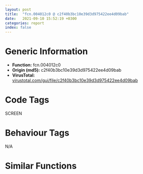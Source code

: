 ```yaml
---
layout: post
title:  "fcn.004012c0 @ c2f40b3bc10e39d3d975422ee4d09bab"
date:   2021-09-10 15:52:19 +0300
categories: report
index: false
---
```


# Generic Information
- **Function:** fcn.004012c0
- **Origin (md5):** c2f40b3bc10e39d3d975422ee4d09bab
- **VirusTotal:** [virustotal.com/gui/file/c2f40b3bc10e39d3d975422ee4d09bab][virustotal_ref]

# Code Tags
<span class="tag" id="SCREEN">SCREEN</span>


# Behaviour Tags
<span class="bhv-tag" id="na">N/A</span>

# Similar Functions
<script type="text/javascript" src="https://www.gstatic.com/charts/loader.js"></script>
<script type="text/javascript">

    google.charts.load('current', {'packages':['corechart']});
    google.charts.setOnLoadCallback(drawChart);

    function drawChart() {
    var data = new google.visualization.DataTable();
        data.addColumn('number', 'X');
        data.addColumn('number', 'Y');
        data.addColumn({type: 'string', role: 'tooltip', 'p': {'html': true}});
        data.addColumn({'type': 'string', 'role': 'style'});
        
        data.addRows([
    [-441.3543701171875, 567.156494140625, '<b><a href="/report/fcn.004012c0@c2f40b3bc10e39d3d975422ee4d09bab">fcn.004012c0</a><br>@c2f40b3bc10e39d3d975422ee4d09bab</b><br>', 'point { fill-color: #e0440e; }'],
[441.3543701171875, -567.15673828125, '<b><a href="/report/fcn.004012c0@8d996434378dbdbb47e86342be5446c7">fcn.004012c0</a><br>@8d996434378dbdbb47e86342be5446c7</b><br>', 'null'],

        ]);

    var options = {
        title: 'Similarity Plot',
        legend: 'none',
        colors: ['#dedbd9', '#e6693e', '#ec8f6e', '#f3b49f', '#f6c7b6'],
        tooltip: {isHtml: true, trigger: 'both'},
        explorer: {
        actions: ["dragToZoom", "rightClickToReset"],
        },
        chartArea: {
        width: '80%',
        height: '80%'
        },
        width: '100%',
        height: '100%'
    };

    var chart = new google.visualization.ScatterChart(document.getElementById('chart_div'));

    chart.draw(data, options);
    }
    
</script>


<div id="chart_div" style="width: 100%px; height: 100%;"></div>

# Disassembled Code
{% highlight nasm %}

push ebp
mov ebp, esp
sub esp, 0x70
mov eax, dword[0x4f4070]
xor eax, ebp
mov dword[ebp-4], eax
mov dword[ebp-0x60], 0x1494bc65
mov eax, 4
shl eax, 1
lea ecx, [ebp-0x4c]
mov dword[ebp+eax-0x40], ecx
mov edx, dword[0x4eb2fc]
mov dword[ebp-0x18], edx
mov eax, dword[0x4eb300]
mov dword[ebp-0x14], eax
mov ecx, dword[0x4eb304]
mov dword[ebp-0x10], ecx
mov edx, dword[0x4eb308]
mov dword[ebp-0xc], edx
mov al, byte[0x4eb30c]
mov byte[ebp-8], al
mov ecx, 4
imul edx, ecx, 0
mov eax, dword[ebp+edx-0x18]
mov dword[ebp-0x58], eax
mov ecx, 4
shl ecx, 0
mov edx, dword[ebp+ecx-0x18]
mov dword[ebp-0x5c], edx
mov eax, 4
shl eax, 1
mov ecx, dword[ebp+eax-0x18]
mov dword[ebp-0x50], ecx
mov edx, 4
imul eax, edx, 3
mov ecx, dword[ebp+eax-0x18]
mov dword[ebp-0x54], ecx
mov edx, dword[ebp+8]
mov dword[ebp-0x64], edx
lea eax, [ebp-0x64]
mov dword[ebp-0x6c], eax
mov dword[ebp-0x68], 0
jmp 0x401376
mov ecx, dword[ebp-0x6c]
mov edx, dword[ecx]
add edx, 8
mov eax, dword[ebp-0x6c]
mov dword[eax], edx
mov ecx, dword[ebp-0x68]
add ecx, 1
mov dword[ebp-0x68], ecx
mov edx, dword[ebp-0x68]
cmp edx, dword[ebp+0xc]
jae 0x402108
mov eax, 4
shl eax, 1
mov ecx, dword[ebp+eax-0x40]
mov dword[ecx], 0x92978ca0
mov edx, 4
imul eax, edx, 0
mov ecx, dword[ebp-0x64]
mov edx, dword[ecx+eax]
mov dword[ebp-0x44], edx
mov eax, 4
shl eax, 0
mov ecx, dword[ebp-0x64]
mov edx, dword[ecx+eax]
mov dword[ebp-0x48], edx
mov eax, dword[ebp-0x44]
shl eax, 4
add eax, dword[ebp-0x50]
mov ecx, 4
shl ecx, 1
mov edx, dword[ebp+ecx-0x40]
mov ecx, dword[edx]
add ecx, dword[ebp-0x44]
xor eax, ecx
mov edx, dword[ebp-0x44]
shr edx, 5
add edx, dword[ebp-0x54]
xor eax, edx
mov ecx, dword[ebp-0x48]
sub ecx, eax
mov dword[ebp-0x48], ecx
mov edx, dword[ebp-0x48]
shl edx, 4
add edx, dword[ebp-0x58]
mov eax, 4
shl eax, 1
mov ecx, dword[ebp+eax-0x40]
mov eax, dword[ecx]
add eax, dword[ebp-0x48]
xor edx, eax
mov ecx, dword[ebp-0x48]
shr ecx, 5
add ecx, dword[ebp-0x5c]
xor edx, ecx
mov eax, dword[ebp-0x44]
sub eax, edx
mov dword[ebp-0x44], eax
mov ecx, dword[ebp-0x4c]
sub ecx, dword[ebp-0x60]
mov dword[ebp-0x4c], ecx
mov edx, dword[ebp-0x44]
shl edx, 4
add edx, dword[ebp-0x50]
mov eax, 4
shl eax, 1
mov ecx, dword[ebp+eax-0x40]
mov eax, dword[ecx]
add eax, dword[ebp-0x44]
xor edx, eax
mov ecx, dword[ebp-0x44]
shr ecx, 5
add ecx, dword[ebp-0x54]
xor edx, ecx
mov eax, dword[ebp-0x48]
sub eax, edx
mov dword[ebp-0x48], eax
mov ecx, dword[ebp-0x48]
shl ecx, 4
add ecx, dword[ebp-0x58]
mov edx, 4
shl edx, 1
mov eax, dword[ebp+edx-0x40]
mov edx, dword[eax]
add edx, dword[ebp-0x48]
xor ecx, edx
mov eax, dword[ebp-0x48]
shr eax, 5
add eax, dword[ebp-0x5c]
xor ecx, eax
mov edx, dword[ebp-0x44]
sub edx, ecx
mov dword[ebp-0x44], edx
mov eax, dword[ebp-0x4c]
sub eax, dword[ebp-0x60]
mov dword[ebp-0x4c], eax
mov ecx, dword[ebp-0x44]
shl ecx, 4
add ecx, dword[ebp-0x50]
mov edx, 4
shl edx, 1
mov eax, dword[ebp+edx-0x40]
mov edx, dword[eax]
add edx, dword[ebp-0x44]
xor ecx, edx
mov eax, dword[ebp-0x44]
shr eax, 5
add eax, dword[ebp-0x54]
xor ecx, eax
mov edx, dword[ebp-0x48]
sub edx, ecx
mov dword[ebp-0x48], edx
mov eax, dword[ebp-0x48]
shl eax, 4
add eax, dword[ebp-0x58]
mov ecx, 4
shl ecx, 1
mov edx, dword[ebp+ecx-0x40]
mov ecx, dword[edx]
add ecx, dword[ebp-0x48]
xor eax, ecx
mov edx, dword[ebp-0x48]
shr edx, 5
add edx, dword[ebp-0x5c]
xor eax, edx
mov ecx, dword[ebp-0x44]
sub ecx, eax
mov dword[ebp-0x44], ecx
mov edx, dword[ebp-0x4c]
sub edx, dword[ebp-0x60]
mov dword[ebp-0x4c], edx
mov eax, dword[ebp-0x44]
shl eax, 4
add eax, dword[ebp-0x50]
mov ecx, 4
shl ecx, 1
mov edx, dword[ebp+ecx-0x40]
mov ecx, dword[edx]
add ecx, dword[ebp-0x44]
xor eax, ecx
mov edx, dword[ebp-0x44]
shr edx, 5
add edx, dword[ebp-0x54]
xor eax, edx
mov ecx, dword[ebp-0x48]
sub ecx, eax
mov dword[ebp-0x48], ecx
mov edx, dword[ebp-0x48]
shl edx, 4
add edx, dword[ebp-0x58]
mov eax, 4
shl eax, 1
mov ecx, dword[ebp+eax-0x40]
mov eax, dword[ecx]
add eax, dword[ebp-0x48]
xor edx, eax
mov ecx, dword[ebp-0x48]
shr ecx, 5
add ecx, dword[ebp-0x5c]
xor edx, ecx
mov eax, dword[ebp-0x44]
sub eax, edx
mov dword[ebp-0x44], eax
mov ecx, dword[ebp-0x4c]
sub ecx, dword[ebp-0x60]
mov dword[ebp-0x4c], ecx
mov edx, dword[ebp-0x44]
shl edx, 4
add edx, dword[ebp-0x50]
mov eax, 4
shl eax, 1
mov ecx, dword[ebp+eax-0x40]
mov eax, dword[ecx]
add eax, dword[ebp-0x44]
xor edx, eax
mov ecx, dword[ebp-0x44]
shr ecx, 5
add ecx, dword[ebp-0x54]
xor edx, ecx
mov eax, dword[ebp-0x48]
sub eax, edx
mov dword[ebp-0x48], eax
mov ecx, dword[ebp-0x48]
shl ecx, 4
add ecx, dword[ebp-0x58]
mov edx, 4
shl edx, 1
mov eax, dword[ebp+edx-0x40]
mov edx, dword[eax]
add edx, dword[ebp-0x48]
xor ecx, edx
mov eax, dword[ebp-0x48]
shr eax, 5
add eax, dword[ebp-0x5c]
xor ecx, eax
mov edx, dword[ebp-0x44]
sub edx, ecx
mov dword[ebp-0x44], edx
mov eax, dword[ebp-0x4c]
sub eax, dword[ebp-0x60]
mov dword[ebp-0x4c], eax
mov ecx, dword[ebp-0x44]
shl ecx, 4
add ecx, dword[ebp-0x50]
mov edx, 4
shl edx, 1
mov eax, dword[ebp+edx-0x40]
mov edx, dword[eax]
add edx, dword[ebp-0x44]
xor ecx, edx
mov eax, dword[ebp-0x44]
shr eax, 5
add eax, dword[ebp-0x54]
xor ecx, eax
mov edx, dword[ebp-0x48]
sub edx, ecx
mov dword[ebp-0x48], edx
mov eax, dword[ebp-0x48]
shl eax, 4
add eax, dword[ebp-0x58]
mov ecx, 4
shl ecx, 1
mov edx, dword[ebp+ecx-0x40]
mov ecx, dword[edx]
add ecx, dword[ebp-0x48]
xor eax, ecx
mov edx, dword[ebp-0x48]
shr edx, 5
add edx, dword[ebp-0x5c]
xor eax, edx
mov ecx, dword[ebp-0x44]
sub ecx, eax
mov dword[ebp-0x44], ecx
mov edx, dword[ebp-0x4c]
sub edx, dword[ebp-0x60]
mov dword[ebp-0x4c], edx
push 0
call dword[sym.imp.USER32.dll_GetDC]
mov dword[ebp-0x70], eax
cmp dword[ebp-0x70], 0
jne 0x401689
mov eax, dword[ebp-0x44]
shl eax, 4
add eax, dword[ebp-0x50]
mov ecx, 4
shl ecx, 1
mov edx, dword[ebp+ecx-0x40]
mov ecx, dword[edx]
add ecx, dword[ebp-0x44]
xor eax, ecx
mov edx, dword[ebp-0x44]
shr edx, 5
add edx, dword[ebp-0x54]
xor eax, edx
mov ecx, dword[ebp-0x48]
sub ecx, eax
mov dword[ebp-0x48], ecx
mov edx, dword[ebp-0x48]
shl edx, 4
add edx, dword[ebp-0x58]
mov eax, 4
shl eax, 1
mov ecx, dword[ebp+eax-0x40]
mov eax, dword[ecx]
add eax, dword[ebp-0x48]
xor edx, eax
mov ecx, dword[ebp-0x48]
shr ecx, 5
add ecx, dword[ebp-0x5c]
xor edx, ecx
mov eax, dword[ebp-0x44]
sub eax, edx
mov dword[ebp-0x44], eax
mov ecx, dword[ebp-0x4c]
sub ecx, dword[ebp-0x60]
mov dword[ebp-0x4c], ecx
mov edx, dword[ebp-0x44]
shl edx, 4
add edx, dword[ebp-0x50]
mov eax, 4
shl eax, 1
mov ecx, dword[ebp+eax-0x40]
mov eax, dword[ecx]
add eax, dword[ebp-0x44]
xor edx, eax
mov ecx, dword[ebp-0x44]
shr ecx, 5
add ecx, dword[ebp-0x54]
xor edx, ecx
mov eax, dword[ebp-0x48]
sub eax, edx
mov dword[ebp-0x48], eax
mov ecx, dword[ebp-0x48]
shl ecx, 4
add ecx, dword[ebp-0x58]
mov edx, 4
shl edx, 1
mov eax, dword[ebp+edx-0x40]
mov edx, dword[eax]
add edx, dword[ebp-0x48]
xor ecx, edx
mov eax, dword[ebp-0x48]
shr eax, 5
add eax, dword[ebp-0x5c]
xor ecx, eax
mov edx, dword[ebp-0x44]
sub edx, ecx
mov dword[ebp-0x44], edx
mov eax, dword[ebp-0x4c]
sub eax, dword[ebp-0x60]
mov dword[ebp-0x4c], eax
mov ecx, dword[ebp-0x44]
shl ecx, 4
add ecx, dword[ebp-0x50]
mov edx, 4
shl edx, 1
mov eax, dword[ebp+edx-0x40]
mov edx, dword[eax]
add edx, dword[ebp-0x44]
xor ecx, edx
mov eax, dword[ebp-0x44]
shr eax, 5
add eax, dword[ebp-0x54]
xor ecx, eax
mov edx, dword[ebp-0x48]
sub edx, ecx
mov dword[ebp-0x48], edx
mov eax, dword[ebp-0x48]
shl eax, 4
add eax, dword[ebp-0x58]
mov ecx, 4
shl ecx, 1
mov edx, dword[ebp+ecx-0x40]
mov ecx, dword[edx]
add ecx, dword[ebp-0x48]
xor eax, ecx
mov edx, dword[ebp-0x48]
shr edx, 5
add edx, dword[ebp-0x5c]
xor eax, edx
mov ecx, dword[ebp-0x44]
sub ecx, eax
mov dword[ebp-0x44], ecx
mov edx, dword[ebp-0x4c]
sub edx, dword[ebp-0x60]
mov dword[ebp-0x4c], edx
mov eax, dword[ebp-0x44]
shl eax, 4
add eax, dword[ebp-0x50]
mov ecx, 4
shl ecx, 1
mov edx, dword[ebp+ecx-0x40]
mov ecx, dword[edx]
add ecx, dword[ebp-0x44]
xor eax, ecx
mov edx, dword[ebp-0x44]
shr edx, 5
add edx, dword[ebp-0x54]
xor eax, edx
mov ecx, dword[ebp-0x48]
sub ecx, eax
mov dword[ebp-0x48], ecx
mov edx, dword[ebp-0x48]
shl edx, 4
add edx, dword[ebp-0x58]
mov eax, 4
shl eax, 1
mov ecx, dword[ebp+eax-0x40]
mov eax, dword[ecx]
add eax, dword[ebp-0x48]
xor edx, eax
mov ecx, dword[ebp-0x48]
shr ecx, 5
add ecx, dword[ebp-0x5c]
xor edx, ecx
mov eax, dword[ebp-0x44]
sub eax, edx
mov dword[ebp-0x44], eax
mov ecx, dword[ebp-0x4c]
sub ecx, dword[ebp-0x60]
mov dword[ebp-0x4c], ecx
mov edx, dword[ebp-0x44]
shl edx, 4
add edx, dword[ebp-0x50]
mov eax, 4
shl eax, 1
mov ecx, dword[ebp+eax-0x40]
mov eax, dword[ecx]
add eax, dword[ebp-0x44]
xor edx, eax
mov ecx, dword[ebp-0x44]
shr ecx, 5
add ecx, dword[ebp-0x54]
xor edx, ecx
mov eax, dword[ebp-0x48]
sub eax, edx
mov dword[ebp-0x48], eax
mov ecx, dword[ebp-0x48]
shl ecx, 4
add ecx, dword[ebp-0x58]
mov edx, 4
shl edx, 1
mov eax, dword[ebp+edx-0x40]
mov edx, dword[eax]
add edx, dword[ebp-0x48]
xor ecx, edx
mov eax, dword[ebp-0x48]
shr eax, 5
add eax, dword[ebp-0x5c]
xor ecx, eax
mov edx, dword[ebp-0x44]
sub edx, ecx
mov dword[ebp-0x44], edx
mov eax, dword[ebp-0x4c]
sub eax, dword[ebp-0x60]
mov dword[ebp-0x4c], eax
mov ecx, dword[ebp-0x44]
shl ecx, 4
add ecx, dword[ebp-0x50]
mov edx, 4
shl edx, 1
mov eax, dword[ebp+edx-0x40]
mov edx, dword[eax]
add edx, dword[ebp-0x44]
xor ecx, edx
mov eax, dword[ebp-0x44]
shr eax, 5
add eax, dword[ebp-0x54]
xor ecx, eax
mov edx, dword[ebp-0x48]
sub edx, ecx
mov dword[ebp-0x48], edx
mov eax, dword[ebp-0x48]
shl eax, 4
add eax, dword[ebp-0x58]
mov ecx, 4
shl ecx, 1
mov edx, dword[ebp+ecx-0x40]
mov ecx, dword[edx]
add ecx, dword[ebp-0x48]
xor eax, ecx
mov edx, dword[ebp-0x48]
shr edx, 5
add edx, dword[ebp-0x5c]
xor eax, edx
mov ecx, dword[ebp-0x44]
sub ecx, eax
mov dword[ebp-0x44], ecx
mov edx, dword[ebp-0x4c]
sub edx, dword[ebp-0x60]
mov dword[ebp-0x4c], edx
mov eax, dword[ebp-0x44]
shl eax, 4
add eax, dword[ebp-0x50]
mov ecx, 4
shl ecx, 1
mov edx, dword[ebp+ecx-0x40]
mov ecx, dword[edx]
add ecx, dword[ebp-0x44]
xor eax, ecx
mov edx, dword[ebp-0x44]
shr edx, 5
add edx, dword[ebp-0x54]
xor eax, edx
mov ecx, dword[ebp-0x48]
sub ecx, eax
mov dword[ebp-0x48], ecx
mov edx, dword[ebp-0x48]
shl edx, 4
add edx, dword[ebp-0x58]
mov eax, 4
shl eax, 1
mov ecx, dword[ebp+eax-0x40]
mov eax, dword[ecx]
add eax, dword[ebp-0x48]
xor edx, eax
mov ecx, dword[ebp-0x48]
shr ecx, 5
add ecx, dword[ebp-0x5c]
xor edx, ecx
mov eax, dword[ebp-0x44]
sub eax, edx
mov dword[ebp-0x44], eax
mov ecx, dword[ebp-0x4c]
sub ecx, dword[ebp-0x60]
mov dword[ebp-0x4c], ecx
mov edx, dword[ebp-0x44]
shl edx, 4
add edx, dword[ebp-0x50]
mov eax, 4
shl eax, 1
mov ecx, dword[ebp+eax-0x40]
mov eax, dword[ecx]
add eax, dword[ebp-0x44]
xor edx, eax
mov ecx, dword[ebp-0x44]
shr ecx, 5
add ecx, dword[ebp-0x54]
xor edx, ecx
mov eax, dword[ebp-0x48]
sub eax, edx
mov dword[ebp-0x48], eax
mov ecx, dword[ebp-0x48]
shl ecx, 4
add ecx, dword[ebp-0x58]
mov edx, 4
shl edx, 1
mov eax, dword[ebp+edx-0x40]
mov edx, dword[eax]
add edx, dword[ebp-0x48]
xor ecx, edx
mov eax, dword[ebp-0x48]
shr eax, 5
add eax, dword[ebp-0x5c]
xor ecx, eax
mov edx, dword[ebp-0x44]
sub edx, ecx
mov dword[ebp-0x44], edx
mov eax, dword[ebp-0x4c]
sub eax, dword[ebp-0x60]
mov dword[ebp-0x4c], eax
mov ecx, dword[ebp-0x44]
shl ecx, 4
add ecx, dword[ebp-0x50]
mov edx, 4
shl edx, 1
mov eax, dword[ebp+edx-0x40]
mov edx, dword[eax]
add edx, dword[ebp-0x44]
xor ecx, edx
mov eax, dword[ebp-0x44]
shr eax, 5
add eax, dword[ebp-0x54]
xor ecx, eax
mov edx, dword[ebp-0x48]
sub edx, ecx
mov dword[ebp-0x48], edx
mov eax, dword[ebp-0x48]
shl eax, 4
add eax, dword[ebp-0x58]
mov ecx, 4
shl ecx, 1
mov edx, dword[ebp+ecx-0x40]
mov ecx, dword[edx]
add ecx, dword[ebp-0x48]
xor eax, ecx
mov edx, dword[ebp-0x48]
shr edx, 5
add edx, dword[ebp-0x5c]
xor eax, edx
mov ecx, dword[ebp-0x44]
sub ecx, eax
mov dword[ebp-0x44], ecx
mov edx, dword[ebp-0x4c]
sub edx, dword[ebp-0x60]
mov dword[ebp-0x4c], edx
mov eax, dword[ebp-0x44]
shl eax, 4
add eax, dword[ebp-0x50]
mov ecx, 4
shl ecx, 1
mov edx, dword[ebp+ecx-0x40]
mov ecx, dword[edx]
add ecx, dword[ebp-0x44]
xor eax, ecx
mov edx, dword[ebp-0x44]
shr edx, 5
add edx, dword[ebp-0x54]
xor eax, edx
mov ecx, dword[ebp-0x48]
sub ecx, eax
mov dword[ebp-0x48], ecx
mov edx, dword[ebp-0x48]
shl edx, 4
add edx, dword[ebp-0x58]
mov eax, 4
shl eax, 1
mov ecx, dword[ebp+eax-0x40]
mov eax, dword[ecx]
add eax, dword[ebp-0x48]
xor edx, eax
mov ecx, dword[ebp-0x48]
shr ecx, 5
add ecx, dword[ebp-0x5c]
xor edx, ecx
mov eax, dword[ebp-0x44]
sub eax, edx
mov dword[ebp-0x44], eax
mov ecx, dword[ebp-0x4c]
sub ecx, dword[ebp-0x60]
mov dword[ebp-0x4c], ecx
mov edx, dword[ebp-0x44]
shl edx, 4
add edx, dword[ebp-0x50]
mov eax, 4
shl eax, 1
mov ecx, dword[ebp+eax-0x40]
mov eax, dword[ecx]
add eax, dword[ebp-0x44]
xor edx, eax
mov ecx, dword[ebp-0x44]
shr ecx, 5
add ecx, dword[ebp-0x54]
xor edx, ecx
mov eax, dword[ebp-0x48]
sub eax, edx
mov dword[ebp-0x48], eax
mov ecx, dword[ebp-0x48]
shl ecx, 4
add ecx, dword[ebp-0x58]
mov edx, 4
shl edx, 1
mov eax, dword[ebp+edx-0x40]
mov edx, dword[eax]
add edx, dword[ebp-0x48]
xor ecx, edx
mov eax, dword[ebp-0x48]
shr eax, 5
add eax, dword[ebp-0x5c]
xor ecx, eax
mov edx, dword[ebp-0x44]
sub edx, ecx
mov dword[ebp-0x44], edx
mov eax, dword[ebp-0x4c]
sub eax, dword[ebp-0x60]
mov dword[ebp-0x4c], eax
mov ecx, dword[ebp-0x44]
shl ecx, 4
add ecx, dword[ebp-0x50]
mov edx, 4
shl edx, 1
mov eax, dword[ebp+edx-0x40]
mov edx, dword[eax]
add edx, dword[ebp-0x44]
xor ecx, edx
mov eax, dword[ebp-0x44]
shr eax, 5
add eax, dword[ebp-0x54]
xor ecx, eax
mov edx, dword[ebp-0x48]
sub edx, ecx
mov dword[ebp-0x48], edx
mov eax, dword[ebp-0x48]
shl eax, 4
add eax, dword[ebp-0x58]
mov ecx, 4
shl ecx, 1
mov edx, dword[ebp+ecx-0x40]
mov ecx, dword[edx]
add ecx, dword[ebp-0x48]
xor eax, ecx
mov edx, dword[ebp-0x48]
shr edx, 5
add edx, dword[ebp-0x5c]
xor eax, edx
mov ecx, dword[ebp-0x44]
sub ecx, eax
mov dword[ebp-0x44], ecx
mov edx, dword[ebp-0x4c]
sub edx, dword[ebp-0x60]
mov dword[ebp-0x4c], edx
mov eax, dword[ebp-0x44]
shl eax, 4
add eax, dword[ebp-0x50]
mov ecx, 4
shl ecx, 1
mov edx, dword[ebp+ecx-0x40]
mov ecx, dword[edx]
add ecx, dword[ebp-0x44]
xor eax, ecx
mov edx, dword[ebp-0x44]
shr edx, 5
add edx, dword[ebp-0x54]
xor eax, edx
mov ecx, dword[ebp-0x48]
sub ecx, eax
mov dword[ebp-0x48], ecx
mov edx, dword[ebp-0x48]
shl edx, 4
add edx, dword[ebp-0x58]
mov eax, 4
shl eax, 1
mov ecx, dword[ebp+eax-0x40]
mov eax, dword[ecx]
add eax, dword[ebp-0x48]
xor edx, eax
mov ecx, dword[ebp-0x48]
shr ecx, 5
add ecx, dword[ebp-0x5c]
xor edx, ecx
mov eax, dword[ebp-0x44]
sub eax, edx
mov dword[ebp-0x44], eax
mov ecx, dword[ebp-0x4c]
sub ecx, dword[ebp-0x60]
mov dword[ebp-0x4c], ecx
mov edx, dword[ebp-0x44]
shl edx, 4
add edx, dword[ebp-0x50]
mov eax, 4
shl eax, 1
mov ecx, dword[ebp+eax-0x40]
mov eax, dword[ecx]
add eax, dword[ebp-0x44]
xor edx, eax
mov ecx, dword[ebp-0x44]
shr ecx, 5
add ecx, dword[ebp-0x54]
xor edx, ecx
mov eax, dword[ebp-0x48]
sub eax, edx
mov dword[ebp-0x48], eax
mov ecx, dword[ebp-0x48]
shl ecx, 4
add ecx, dword[ebp-0x58]
mov edx, 4
shl edx, 1
mov eax, dword[ebp+edx-0x40]
mov edx, dword[eax]
add edx, dword[ebp-0x48]
xor ecx, edx
mov eax, dword[ebp-0x48]
shr eax, 5
add eax, dword[ebp-0x5c]
xor ecx, eax
mov edx, dword[ebp-0x44]
sub edx, ecx
mov dword[ebp-0x44], edx
mov eax, dword[ebp-0x4c]
sub eax, dword[ebp-0x60]
mov dword[ebp-0x4c], eax
mov ecx, dword[ebp-0x44]
shl ecx, 4
add ecx, dword[ebp-0x50]
mov edx, 4
shl edx, 1
mov eax, dword[ebp+edx-0x40]
mov edx, dword[eax]
add edx, dword[ebp-0x44]
xor ecx, edx
mov eax, dword[ebp-0x44]
shr eax, 5
add eax, dword[ebp-0x54]
xor ecx, eax
mov edx, dword[ebp-0x48]
sub edx, ecx
mov dword[ebp-0x48], edx
mov eax, dword[ebp-0x48]
shl eax, 4
add eax, dword[ebp-0x58]
mov ecx, 4
shl ecx, 1
mov edx, dword[ebp+ecx-0x40]
mov ecx, dword[edx]
add ecx, dword[ebp-0x48]
xor eax, ecx
mov edx, dword[ebp-0x48]
shr edx, 5
add edx, dword[ebp-0x5c]
xor eax, edx
mov ecx, dword[ebp-0x44]
sub ecx, eax
mov dword[ebp-0x44], ecx
mov edx, dword[ebp-0x4c]
sub edx, dword[ebp-0x60]
mov dword[ebp-0x4c], edx
mov eax, dword[ebp-0x44]
shl eax, 4
add eax, dword[ebp-0x50]
mov ecx, 4
shl ecx, 1
mov edx, dword[ebp+ecx-0x40]
mov ecx, dword[edx]
add ecx, dword[ebp-0x44]
xor eax, ecx
mov edx, dword[ebp-0x44]
shr edx, 5
add edx, dword[ebp-0x54]
xor eax, edx
mov ecx, dword[ebp-0x48]
sub ecx, eax
mov dword[ebp-0x48], ecx
mov edx, dword[ebp-0x48]
shl edx, 4
add edx, dword[ebp-0x58]
mov eax, 4
shl eax, 1
mov ecx, dword[ebp+eax-0x40]
mov eax, dword[ecx]
add eax, dword[ebp-0x48]
xor edx, eax
mov ecx, dword[ebp-0x48]
shr ecx, 5
add ecx, dword[ebp-0x5c]
xor edx, ecx
mov eax, dword[ebp-0x44]
sub eax, edx
mov dword[ebp-0x44], eax
mov ecx, dword[ebp-0x4c]
sub ecx, dword[ebp-0x60]
mov dword[ebp-0x4c], ecx
mov edx, dword[ebp-0x44]
shl edx, 4
add edx, dword[ebp-0x50]
mov eax, 4
shl eax, 1
mov ecx, dword[ebp+eax-0x40]
mov eax, dword[ecx]
add eax, dword[ebp-0x44]
xor edx, eax
mov ecx, dword[ebp-0x44]
shr ecx, 5
add ecx, dword[ebp-0x54]
xor edx, ecx
mov eax, dword[ebp-0x48]
sub eax, edx
mov dword[ebp-0x48], eax
mov ecx, dword[ebp-0x48]
shl ecx, 4
add ecx, dword[ebp-0x58]
mov edx, 4
shl edx, 1
mov eax, dword[ebp+edx-0x40]
mov edx, dword[eax]
add edx, dword[ebp-0x48]
xor ecx, edx
mov eax, dword[ebp-0x48]
shr eax, 5
add eax, dword[ebp-0x5c]
xor ecx, eax
mov edx, dword[ebp-0x44]
sub edx, ecx
mov dword[ebp-0x44], edx
mov eax, dword[ebp-0x4c]
sub eax, dword[ebp-0x60]
mov dword[ebp-0x4c], eax
mov ecx, dword[ebp-0x44]
shl ecx, 4
add ecx, dword[ebp-0x50]
mov edx, 4
shl edx, 1
mov eax, dword[ebp+edx-0x40]
mov edx, dword[eax]
add edx, dword[ebp-0x44]
xor ecx, edx
mov eax, dword[ebp-0x44]
shr eax, 5
add eax, dword[ebp-0x54]
xor ecx, eax
mov edx, dword[ebp-0x48]
sub edx, ecx
mov dword[ebp-0x48], edx
mov eax, dword[ebp-0x48]
shl eax, 4
add eax, dword[ebp-0x58]
mov ecx, 4
shl ecx, 1
mov edx, dword[ebp+ecx-0x40]
mov ecx, dword[edx]
add ecx, dword[ebp-0x48]
xor eax, ecx
mov edx, dword[ebp-0x48]
shr edx, 5
add edx, dword[ebp-0x5c]
xor eax, edx
mov ecx, dword[ebp-0x44]
sub ecx, eax
mov dword[ebp-0x44], ecx
mov edx, dword[ebp-0x4c]
sub edx, dword[ebp-0x60]
mov dword[ebp-0x4c], edx
mov eax, dword[ebp-0x44]
shl eax, 4
add eax, dword[ebp-0x50]
mov ecx, 4
shl ecx, 1
mov edx, dword[ebp+ecx-0x40]
mov ecx, dword[edx]
add ecx, dword[ebp-0x44]
xor eax, ecx
mov edx, dword[ebp-0x44]
shr edx, 5
add edx, dword[ebp-0x54]
xor eax, edx
mov ecx, dword[ebp-0x48]
sub ecx, eax
mov dword[ebp-0x48], ecx
mov edx, dword[ebp-0x48]
shl edx, 4
add edx, dword[ebp-0x58]
mov eax, 4
shl eax, 1
mov ecx, dword[ebp+eax-0x40]
mov eax, dword[ecx]
add eax, dword[ebp-0x48]
xor edx, eax
mov ecx, dword[ebp-0x48]
shr ecx, 5
add ecx, dword[ebp-0x5c]
xor edx, ecx
mov eax, dword[ebp-0x44]
sub eax, edx
mov dword[ebp-0x44], eax
mov ecx, dword[ebp-0x4c]
sub ecx, dword[ebp-0x60]
mov dword[ebp-0x4c], ecx
mov edx, dword[ebp-0x44]
shl edx, 4
add edx, dword[ebp-0x50]
mov eax, 4
shl eax, 1
mov ecx, dword[ebp+eax-0x40]
mov eax, dword[ecx]
add eax, dword[ebp-0x44]
xor edx, eax
mov ecx, dword[ebp-0x44]
shr ecx, 5
add ecx, dword[ebp-0x54]
xor edx, ecx
mov eax, dword[ebp-0x48]
sub eax, edx
mov dword[ebp-0x48], eax
mov ecx, dword[ebp-0x48]
shl ecx, 4
add ecx, dword[ebp-0x58]
mov edx, 4
shl edx, 1
mov eax, dword[ebp+edx-0x40]
mov edx, dword[eax]
add edx, dword[ebp-0x48]
xor ecx, edx
mov eax, dword[ebp-0x48]
shr eax, 5
add eax, dword[ebp-0x5c]
xor ecx, eax
mov edx, dword[ebp-0x44]
sub edx, ecx
mov dword[ebp-0x44], edx
mov eax, dword[ebp-0x4c]
sub eax, dword[ebp-0x60]
mov dword[ebp-0x4c], eax
mov ecx, dword[ebp-0x44]
shl ecx, 4
add ecx, dword[ebp-0x50]
mov edx, 4
shl edx, 1
mov eax, dword[ebp+edx-0x40]
mov edx, dword[eax]
add edx, dword[ebp-0x44]
xor ecx, edx
mov eax, dword[ebp-0x44]
shr eax, 5
add eax, dword[ebp-0x54]
xor ecx, eax
mov edx, dword[ebp-0x48]
sub edx, ecx
mov dword[ebp-0x48], edx
mov eax, dword[ebp-0x48]
shl eax, 4
add eax, dword[ebp-0x58]
mov ecx, 4
shl ecx, 1
mov edx, dword[ebp+ecx-0x40]
mov ecx, dword[edx]
add ecx, dword[ebp-0x48]
xor eax, ecx
mov edx, dword[ebp-0x48]
shr edx, 5
add edx, dword[ebp-0x5c]
xor eax, edx
mov ecx, dword[ebp-0x44]
sub ecx, eax
mov dword[ebp-0x44], ecx
mov edx, dword[ebp-0x4c]
sub edx, dword[ebp-0x60]
mov dword[ebp-0x4c], edx
mov eax, dword[ebp-0x44]
shl eax, 4
add eax, dword[ebp-0x50]
mov ecx, 4
shl ecx, 1
mov edx, dword[ebp+ecx-0x40]
mov ecx, dword[edx]
add ecx, dword[ebp-0x44]
xor eax, ecx
mov edx, dword[ebp-0x44]
shr edx, 5
add edx, dword[ebp-0x54]
xor eax, edx
mov ecx, dword[ebp-0x48]
sub ecx, eax
mov dword[ebp-0x48], ecx
mov edx, dword[ebp-0x48]
shl edx, 4
add edx, dword[ebp-0x58]
mov eax, 4
shl eax, 1
mov ecx, dword[ebp+eax-0x40]
mov eax, dword[ecx]
add eax, dword[ebp-0x48]
xor edx, eax
mov ecx, dword[ebp-0x48]
shr ecx, 5
add ecx, dword[ebp-0x5c]
xor edx, ecx
mov eax, dword[ebp-0x44]
sub eax, edx
mov dword[ebp-0x44], eax
mov ecx, dword[ebp-0x4c]
sub ecx, dword[ebp-0x60]
mov dword[ebp-0x4c], ecx
mov edx, dword[ebp-0x44]
shl edx, 4
add edx, dword[ebp-0x50]
mov eax, 4
shl eax, 1
mov ecx, dword[ebp+eax-0x40]
mov eax, dword[ecx]
add eax, dword[ebp-0x44]
xor edx, eax
mov ecx, dword[ebp-0x44]
shr ecx, 5
add ecx, dword[ebp-0x54]
xor edx, ecx
mov eax, dword[ebp-0x48]
sub eax, edx
mov dword[ebp-0x48], eax
mov ecx, dword[ebp-0x48]
shl ecx, 4
add ecx, dword[ebp-0x58]
mov edx, 4
shl edx, 1
mov eax, dword[ebp+edx-0x40]
mov edx, dword[eax]
add edx, dword[ebp-0x48]
xor ecx, edx
mov eax, dword[ebp-0x48]
shr eax, 5
add eax, dword[ebp-0x5c]
xor ecx, eax
mov edx, dword[ebp-0x44]
sub edx, ecx
mov dword[ebp-0x44], edx
mov eax, dword[ebp-0x4c]
sub eax, dword[ebp-0x60]
mov dword[ebp-0x4c], eax
mov ecx, dword[ebp-0x44]
shl ecx, 4
add ecx, dword[ebp-0x50]
mov edx, 4
shl edx, 1
mov eax, dword[ebp+edx-0x40]
mov edx, dword[eax]
add edx, dword[ebp-0x44]
xor ecx, edx
mov eax, dword[ebp-0x44]
shr eax, 5
add eax, dword[ebp-0x54]
xor ecx, eax
mov edx, dword[ebp-0x48]
sub edx, ecx
mov dword[ebp-0x48], edx
mov eax, dword[ebp-0x48]
shl eax, 4
add eax, dword[ebp-0x58]
mov ecx, 4
shl ecx, 1
mov edx, dword[ebp+ecx-0x40]
mov ecx, dword[edx]
add ecx, dword[ebp-0x48]
xor eax, ecx
mov edx, dword[ebp-0x48]
shr edx, 5
add edx, dword[ebp-0x5c]
xor eax, edx
mov ecx, dword[ebp-0x44]
sub ecx, eax
mov dword[ebp-0x44], ecx
mov edx, dword[ebp-0x4c]
sub edx, dword[ebp-0x60]
mov dword[ebp-0x4c], edx
mov eax, dword[ebp-0x44]
shl eax, 4
add eax, dword[ebp-0x50]
mov ecx, 4
shl ecx, 1
mov edx, dword[ebp+ecx-0x40]
mov ecx, dword[edx]
add ecx, dword[ebp-0x44]
xor eax, ecx
mov edx, dword[ebp-0x44]
shr edx, 5
add edx, dword[ebp-0x54]
xor eax, edx
mov ecx, dword[ebp-0x48]
sub ecx, eax
mov dword[ebp-0x48], ecx
mov edx, dword[ebp-0x48]
shl edx, 4
add edx, dword[ebp-0x58]
mov eax, 4
shl eax, 1
mov ecx, dword[ebp+eax-0x40]
mov eax, dword[ecx]
add eax, dword[ebp-0x48]
xor edx, eax
mov ecx, dword[ebp-0x48]
shr ecx, 5
add ecx, dword[ebp-0x5c]
xor edx, ecx
mov eax, dword[ebp-0x44]
sub eax, edx
mov dword[ebp-0x44], eax
mov ecx, dword[ebp-0x4c]
sub ecx, dword[ebp-0x60]
mov dword[ebp-0x4c], ecx
mov edx, dword[ebp-0x44]
shl edx, 4
add edx, dword[ebp-0x50]
mov eax, 4
shl eax, 1
mov ecx, dword[ebp+eax-0x40]
mov eax, dword[ecx]
add eax, dword[ebp-0x44]
xor edx, eax
mov ecx, dword[ebp-0x44]
shr ecx, 5
add ecx, dword[ebp-0x54]
xor edx, ecx
mov eax, dword[ebp-0x48]
sub eax, edx
mov dword[ebp-0x48], eax
mov ecx, dword[ebp-0x48]
shl ecx, 4
add ecx, dword[ebp-0x58]
mov edx, 4
shl edx, 1
mov eax, dword[ebp+edx-0x40]
mov edx, dword[eax]
add edx, dword[ebp-0x48]
xor ecx, edx
mov eax, dword[ebp-0x48]
shr eax, 5
add eax, dword[ebp-0x5c]
xor ecx, eax
mov edx, dword[ebp-0x44]
sub edx, ecx
mov dword[ebp-0x44], edx
mov eax, dword[ebp-0x4c]
sub eax, dword[ebp-0x60]
mov dword[ebp-0x4c], eax
mov ecx, dword[ebp-0x44]
shl ecx, 4
add ecx, dword[ebp-0x50]
mov edx, 4
shl edx, 1
mov eax, dword[ebp+edx-0x40]
mov edx, dword[eax]
add edx, dword[ebp-0x44]
xor ecx, edx
mov eax, dword[ebp-0x44]
shr eax, 5
add eax, dword[ebp-0x54]
xor ecx, eax
mov edx, dword[ebp-0x48]
sub edx, ecx
mov dword[ebp-0x48], edx
mov eax, dword[ebp-0x48]
shl eax, 4
add eax, dword[ebp-0x58]
mov ecx, 4
shl ecx, 1
mov edx, dword[ebp+ecx-0x40]
mov ecx, dword[edx]
add ecx, dword[ebp-0x48]
xor eax, ecx
mov edx, dword[ebp-0x48]
shr edx, 5
add edx, dword[ebp-0x5c]
xor eax, edx
mov ecx, dword[ebp-0x44]
sub ecx, eax
mov dword[ebp-0x44], ecx
mov edx, dword[ebp-0x4c]
sub edx, dword[ebp-0x60]
mov dword[ebp-0x4c], edx
mov eax, 4
imul ecx, eax, 0
add ecx, dword[ebp-0x64]
push ecx
lea edx, [ebp-0x44]
push edx
push 0x14
mov eax, dword[ebp+0x10]
push eax
call dword[sym.imp.USER32.dll_SendMessageW]
mov ecx, 4
shl ecx, 0
add ecx, dword[ebp-0x64]
push ecx
lea edx, [ebp-0x48]
push edx
push 0x14
mov eax, dword[ebp+0x10]
push eax
call dword[sym.imp.USER32.dll_SendMessageW]
jmp 0x401360
mov ecx, dword[ebp-4]
xor ecx, ebp
call fcn.00431c10
mov esp, ebp
pop ebp
ret

{% endhighlight %}

[virustotal_ref]: https://www.virustotal.com/gui/file/c2f40b3bc10e39d3d975422ee4d09bab
